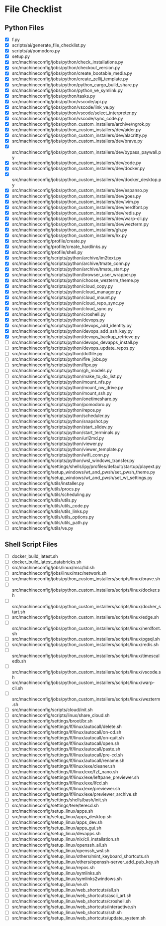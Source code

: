 # File Checklist

## Python Files

- [x] f.py
- [x] scripts/ai/generate_file_checklist.py
- [x] scripts/ai/pomodoro.py
- [x] setup.py
- [x] src/machineconfig/jobs/python/check_installations.py
- [x] src/machineconfig/jobs/python/checkout_version.py
- [x] src/machineconfig/jobs/python/create_bootable_media.py
- [x] src/machineconfig/jobs/python/create_zellij_template.py
- [x] src/machineconfig/jobs/python/python_cargo_build_share.py
- [x] src/machineconfig/jobs/python/python_ve_symlink.py
- [x] src/machineconfig/jobs/python/tasks.py
- [x] src/machineconfig/jobs/python/vscode/api.py
- [x] src/machineconfig/jobs/python/vscode/link_ve.py
- [x] src/machineconfig/jobs/python/vscode/select_interpreter.py
- [x] src/machineconfig/jobs/python/vscode/sync_code.py
- [x] src/machineconfig/jobs/python_custom_installers/archive/ngrok.py
- [x] src/machineconfig/jobs/python_custom_installers/dev/aider.py
- [x] src/machineconfig/jobs/python_custom_installers/dev/alacritty.py
- [x] src/machineconfig/jobs/python_custom_installers/dev/brave.py
- [x] src/machineconfig/jobs/python_custom_installers/dev/bypass_paywall.py
- [x] src/machineconfig/jobs/python_custom_installers/dev/code.py
- [x] src/machineconfig/jobs/python_custom_installers/dev/docker.py
- [x] src/machineconfig/jobs/python_custom_installers/dev/docker_desktop.py
- [x] src/machineconfig/jobs/python_custom_installers/dev/espanso.py
- [x] src/machineconfig/jobs/python_custom_installers/dev/goes.py
- [x] src/machineconfig/jobs/python_custom_installers/dev/lvim.py
- [x] src/machineconfig/jobs/python_custom_installers/dev/nerdfont.py
- [x] src/machineconfig/jobs/python_custom_installers/dev/redis.py
- [x] src/machineconfig/jobs/python_custom_installers/dev/warp-cli.py
- [x] src/machineconfig/jobs/python_custom_installers/dev/wezterm.py
- [x] src/machineconfig/jobs/python_custom_installers/gh.py
- [x] src/machineconfig/jobs/python_custom_installers/hx.py
- [x] src/machineconfig/profile/create.py
- [x] src/machineconfig/profile/create_hardlinks.py
- [x] src/machineconfig/profile/shell.py
- [x] src/machineconfig/scripts/python/archive/im2text.py
- [x] src/machineconfig/scripts/python/archive/tmate_conn.py
- [x] src/machineconfig/scripts/python/archive/tmate_start.py
- [x] src/machineconfig/scripts/python/browser_user_wrapper.py
- [x] src/machineconfig/scripts/python/choose_wezterm_theme.py
- [x] src/machineconfig/scripts/python/cloud_copy.py
- [x] src/machineconfig/scripts/python/cloud_manager.py
- [x] src/machineconfig/scripts/python/cloud_mount.py
- [x] src/machineconfig/scripts/python/cloud_repo_sync.py
- [x] src/machineconfig/scripts/python/cloud_sync.py
- [x] src/machineconfig/scripts/python/croshell.py
- [x] src/machineconfig/scripts/python/devops.py
- [x] src/machineconfig/scripts/python/devops_add_identity.py
- [x] src/machineconfig/scripts/python/devops_add_ssh_key.py
- [x] src/machineconfig/scripts/python/devops_backup_retrieve.py
- [ ] src/machineconfig/scripts/python/devops_devapps_install.py
- [ ] src/machineconfig/scripts/python/devops_update_repos.py
- [ ] src/machineconfig/scripts/python/dotfile.py
- [ ] src/machineconfig/scripts/python/fire_jobs.py
- [ ] src/machineconfig/scripts/python/ftpx.py
- [ ] src/machineconfig/scripts/python/gh_models.py
- [ ] src/machineconfig/scripts/python/make_to_do_list.py
- [ ] src/machineconfig/scripts/python/mount_nfs.py
- [ ] src/machineconfig/scripts/python/mount_nw_drive.py
- [ ] src/machineconfig/scripts/python/mount_ssh.py
- [ ] src/machineconfig/scripts/python/onetimeshare.py
- [ ] src/machineconfig/scripts/python/pomodoro.py
- [ ] src/machineconfig/scripts/python/repos.py
- [ ] src/machineconfig/scripts/python/scheduler.py
- [ ] src/machineconfig/scripts/python/snapshot.py
- [ ] src/machineconfig/scripts/python/start_slidev.py
- [ ] src/machineconfig/scripts/python/start_terminals.py
- [ ] src/machineconfig/scripts/python/url2md.py
- [ ] src/machineconfig/scripts/python/viewer.py
- [ ] src/machineconfig/scripts/python/viewer_template.py
- [ ] src/machineconfig/scripts/python/wifi_conn.py
- [ ] src/machineconfig/scripts/python/wsl_windows_transfer.py
- [ ] src/machineconfig/settings/shells/ipy/profiles/default/startup/playext.py
- [ ] src/machineconfig/setup_windows/wt_and_pwsh/set_pwsh_theme.py
- [ ] src/machineconfig/setup_windows/wt_and_pwsh/set_wt_settings.py
- [ ] src/machineconfig/utils/installer.py
- [ ] src/machineconfig/utils/procs.py
- [ ] src/machineconfig/utils/scheduling.py
- [ ] src/machineconfig/utils/utils.py
- [ ] src/machineconfig/utils/utils_code.py
- [ ] src/machineconfig/utils/utils_links.py
- [ ] src/machineconfig/utils/utils_options.py
- [ ] src/machineconfig/utils/utils_path.py
- [ ] src/machineconfig/utils/ve.py

## Shell Script Files

- [ ] docker_build_latest.sh
- [ ] docker_build_latest_databricks.sh
- [ ] src/machineconfig/jobs/linux/msc/lid.sh
- [ ] src/machineconfig/jobs/linux/msc/network.sh
- [ ] src/machineconfig/jobs/python_custom_installers/scripts/linux/brave.sh
- [ ] src/machineconfig/jobs/python_custom_installers/scripts/linux/docker.sh
- [ ] src/machineconfig/jobs/python_custom_installers/scripts/linux/docker_start.sh
- [ ] src/machineconfig/jobs/python_custom_installers/scripts/linux/edge.sh
- [ ] src/machineconfig/jobs/python_custom_installers/scripts/linux/nerdfont.sh
- [ ] src/machineconfig/jobs/python_custom_installers/scripts/linux/pgsql.sh
- [ ] src/machineconfig/jobs/python_custom_installers/scripts/linux/redis.sh
- [ ] src/machineconfig/jobs/python_custom_installers/scripts/linux/timescaledb.sh
- [ ] src/machineconfig/jobs/python_custom_installers/scripts/linux/vscode.sh
- [ ] src/machineconfig/jobs/python_custom_installers/scripts/linux/warp-cli.sh
- [ ] src/machineconfig/jobs/python_custom_installers/scripts/linux/wezterm.sh
- [ ] src/machineconfig/scripts/cloud/init.sh
- [ ] src/machineconfig/scripts/linux/share_cloud.sh
- [ ] src/machineconfig/settings/broot/br.sh
- [ ] src/machineconfig/settings/lf/linux/autocall/delete.sh
- [ ] src/machineconfig/settings/lf/linux/autocall/on-cd.sh
- [ ] src/machineconfig/settings/lf/linux/autocall/on-quit.sh
- [ ] src/machineconfig/settings/lf/linux/autocall/open.sh
- [ ] src/machineconfig/settings/lf/linux/autocall/paste.sh
- [ ] src/machineconfig/settings/lf/linux/autocall/pre-cd.sh
- [ ] src/machineconfig/settings/lf/linux/autocall/rename.sh
- [ ] src/machineconfig/settings/lf/linux/exe/cleaner.sh
- [ ] src/machineconfig/settings/lf/linux/exe/fzf_nano.sh
- [ ] src/machineconfig/settings/lf/linux/exe/leftpane_previewer.sh
- [ ] src/machineconfig/settings/lf/linux/exe/lfcd.sh
- [ ] src/machineconfig/settings/lf/linux/exe/previewer.sh
- [ ] src/machineconfig/settings/lf/linux/exe/previewer_archive.sh
- [ ] src/machineconfig/settings/shells/bash/init.sh
- [ ] src/machineconfig/settings/tere/terecd.sh
- [ ] src/machineconfig/setup_linux/apps.sh
- [ ] src/machineconfig/setup_linux/apps_desktop.sh
- [ ] src/machineconfig/setup_linux/apps_dev.sh
- [ ] src/machineconfig/setup_linux/apps_gui.sh
- [ ] src/machineconfig/setup_linux/devapps.sh
- [ ] src/machineconfig/setup_linux/nix/cli_installation.sh
- [ ] src/machineconfig/setup_linux/openssh_all.sh
- [ ] src/machineconfig/setup_linux/openssh_wsl.sh
- [ ] src/machineconfig/setup_linux/others/mint_keyboard_shortcuts.sh
- [ ] src/machineconfig/setup_linux/others/openssh-server_add_pub_key.sh
- [ ] src/machineconfig/setup_linux/repos.sh
- [ ] src/machineconfig/setup_linux/symlinks.sh
- [ ] src/machineconfig/setup_linux/symlinks2windows.sh
- [ ] src/machineconfig/setup_linux/ve.sh
- [ ] src/machineconfig/setup_linux/web_shortcuts/all.sh
- [ ] src/machineconfig/setup_linux/web_shortcuts/ascii_art.sh
- [ ] src/machineconfig/setup_linux/web_shortcuts/croshell.sh
- [ ] src/machineconfig/setup_linux/web_shortcuts/interactive.sh
- [ ] src/machineconfig/setup_linux/web_shortcuts/ssh.sh
- [ ] src/machineconfig/setup_linux/web_shortcuts/update_system.sh
